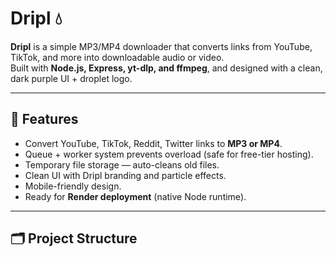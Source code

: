 # Dripl 💧

**Dripl** is a simple MP3/MP4 downloader that converts links from YouTube, TikTok, and more into downloadable audio or video.  
Built with **Node.js, Express, yt-dlp, and ffmpeg**, and designed with a clean, dark purple UI + droplet logo.

---

## 🚀 Features
- Convert YouTube, TikTok, Reddit, Twitter links to **MP3 or MP4**.
- Queue + worker system prevents overload (safe for free-tier hosting).
- Temporary file storage — auto-cleans old files.
- Clean UI with Dripl branding and particle effects.
- Mobile-friendly design.
- Ready for **Render deployment** (native Node runtime).

---

## 🗂 Project Structure

